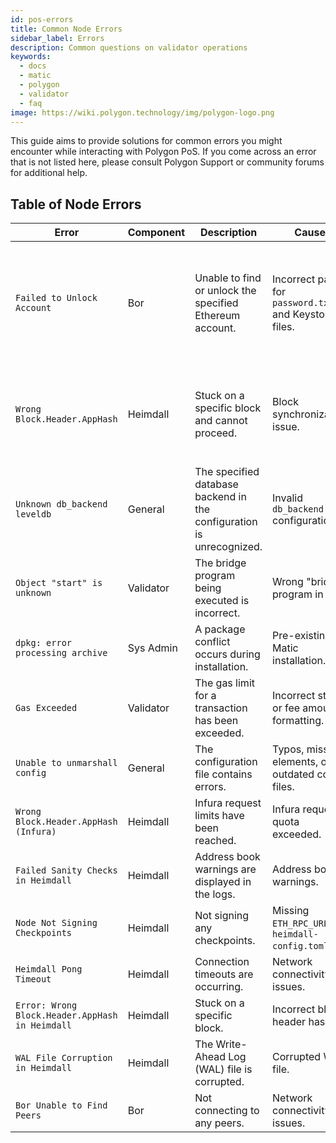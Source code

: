 ```yaml
---
id: pos-errors
title: Common Node Errors
sidebar_label: Errors
description: Common questions on validator operations
keywords:
  - docs
  - matic
  - polygon
  - validator
  - faq
image: https://wiki.polygon.technology/img/polygon-logo.png
---
```


This guide aims to provide solutions for common errors you might encounter while interacting with Polygon PoS. If you come across an error that is not listed here, please consult Polygon Support or community forums for additional help.

## Table of Node Errors

| Error                                         | Component  | Description                                                      | Cause                                           | Solution                                                                                     |
|-----------------------------------------------|------------|------------------------------------------------------------------|--------------------------------------------------|----------------------------------------------------------------------------------------------|
| `Failed to Unlock Account`                     | Bor        | Unable to find or unlock the specified Ethereum account.         | Incorrect paths for `password.txt` and Keystore files. | <ol><li>Move keystore to `/etc/bor/dataDir/keystore` or `/var/lib/bor/keystore/` (binaries.)</li><li>Move `password.txt` to `/etc/bor/dataDir/` or `/var/lib/bor/` (binaries.)</li><li>Update `/etc/bor/metadata`.</li></ol>|
| `Wrong Block.Header.AppHash`                   | Heimdall   | Stuck on a specific block and cannot proceed.                    | Block synchronization issue.                      | <ol><li>Stop Heimdall (`sudo service heimdalld stop`).</li><li>Reset (`heimdalld unsafe-reset-all`).</li><li>Resync (Download & extract snapshot).</li></ol>                           |
| `Unknown db_backend leveldb`                   | General    | The specified database backend in the configuration is unrecognized. | Invalid `db_backend` configuration.             | Modify the `db_backend` setting to `goleveldb` in `config.toml`.                             |
| `Object "start" is unknown`                    | Validator  | The bridge program being executed is incorrect.                  | Wrong "bridge" program in use.                    | Execute the correct bridge program using `~/go/bin/bridge` or `$GOBIN/bridge`.               |
| `dpkg: error processing archive`               | Sys Admin  | A package conflict occurs during installation.                   | Pre-existing Matic installation.                  | Execute `sudo dpkg -r matic-node` to remove the conflicting package.                          |
| `Gas Exceeded`                                 | Validator  | The gas limit for a transaction has been exceeded.               | Incorrect stake or fee amount formatting.         | Ensure that stake and fee amounts are formatted with 18 decimals.                             |
| `Unable to unmarshall config`                  | General    | The configuration file contains errors.                          | Typos, missing elements, or outdated config files.| Remove any old or incorrect config files and set up the configuration again.                  |
| `Wrong Block.Header.AppHash (Infura)`          | Heimdall   | Infura request limits have been reached.                         | Infura request quota exceeded.                    | Generate a new Infura API key and update it in the `config.toml` file.                        |
| `Failed Sanity Checks in Heimdall`             | Heimdall   | Address book warnings are displayed in the logs.                 | Address book warnings.                            | Usually can be ignored if connected to sufficient peers.                                      |
| `Node Not Signing Checkpoints`                 | Heimdall   | Not signing any checkpoints.                                     | Missing `ETH_RPC_URL` in `heimdall-config.toml`.  | Add the correct `ETH_RPC_URL` and restart Heimdall.                                           |
| `Heimdall Pong Timeout`                        | Heimdall   | Connection timeouts are occurring.                               | Network connectivity issues.                      | Restart the Heimdall service.                                                                 |
| `Error: Wrong Block.Header.AppHash in Heimdall`| Heimdall   | Stuck on a specific block.                                       | Incorrect block header hash.                      | Reset Heimdall and sync from the snapshot again.                                               |
| `WAL File Corruption in Heimdall`              | Heimdall   | The Write-Ahead Log (WAL) file is corrupted.                     | Corrupted WAL file.                               | Repair the WAL file as per the provided commands.                                              |
| `Bor Unable to Find Peers`                     | Bor        | Not connecting to any peers.                                     | Network connectivity issues.                      | Check TrustedNodes and StaticNodes in `config.toml` and restart Bor.                           |
